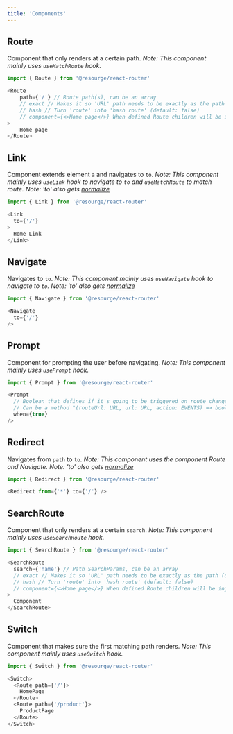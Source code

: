 ```yaml
---
title: 'Components'
---
```


## Route

Component that only renders at a certain path. 
_Note: This component mainly uses `useMatchRoute` hook._

```js
import { Route } from '@resourge/react-router'

<Route 
	path={'/'} // Route path(s), can be an array
	// exact // Makes it so 'URL' path needs to be exactly as the path (default: false)
	// hash // Turn 'route' into 'hash route' (default: false)
	// component={<>Home page</>} When defined Route children will be injected into the component
>
	Home page
</Route>
```

## Link

Component extends element `a` and navigates to `to`. 
_Note: This component mainly uses `useLink` hook to navigate to `to` and `useMatchRoute` to match route._ 
_Note: 'to' also gets [normalize](##normalize)_

```js
import { Link } from '@resourge/react-router'

<Link
  to={'/'}
>
  Home Link
</Link>
```

## Navigate

Navigates to `to`. 
_Note: This component mainly uses `useNavigate` hook to navigate to `to`._ 
_Note: 'to' also gets [normalize](##normalize)_

```js
import { Navigate } from '@resourge/react-router'

<Navigate
  to={'/'}
/>
```

## Prompt

Component for prompting the user before navigating. 
_Note: This component mainly uses `usePrompt` hook._

```js
import { Prompt } from '@resourge/react-router'

<Prompt
  // Boolean that defines if it's going to be triggered on route change
  // Can be a method "(routeUrl: URL, url: URL, action: EVENTS) => boolean"
  when={true} 
/>
```

## Redirect

Navigates from `path` to `to`. 
_Note: This component uses the component Route and Navigate._ 
_Note: 'to' also gets [normalize](##normalize)_

```js
import { Redirect } from '@resourge/react-router'

<Redirect from={'*'} to={'/'} />
```

## SearchRoute

Component that only renders at a certain `search`. 
_Note: This component mainly uses `useSearchRoute` hook._

```js
import { SearchRoute } from '@resourge/react-router'

<SearchRoute 
  search={'name'} // Path SearchParams, can be an array
  // exact // Makes it so 'URL' path needs to be exactly as the path (default: false)
  // hash // Turn 'route' into 'hash route' (default: false)
  // component={<>Home page</>} When defined Route children will be injected into the component
>
  Component
</SearchRoute>
```

## Switch

Component that makes sure the first matching path renders. 
_Note: This component mainly uses `useSwitch` hook._

```js
import { Switch } from '@resourge/react-router'

<Switch>
  <Route path={'/'}>
    HomePage
  </Route>
  <Route path={'/product'}>
    ProductPage
  </Route>
</Switch>
```
